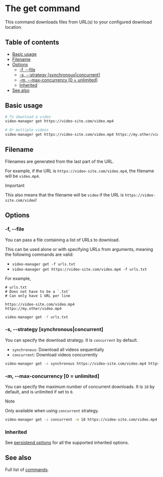 # The get command

This command downloads files from URL(s) to your configured download location.

## Table of contents

<!--toc:start-->
- [Basic usage](#basic-usage)
- [Filename](#filename)
- [Options](#options)
  - [-f, --file](#f-file)
  - [-s, --strategy [synchronous|concurrent]](#s-strategy-synchronousconcurrent)
  - [-m, --max-concurrency [0 = unlimited]](#m-max-concurrency-0-unlimited)
  - [Inherited](#inherited)
- [See also](#see-also)
<!--toc:end-->

## Basic usage

```sh
# To download a video
video-manager get https://video-site.com/video.mp4

# Or multiple videos
video-manager get https://video-site.com/video.mp4 https://my.other/video.mp4
```

## Filename

Filenames are generated from the last part of the URL.

For example, if the URL is `https://video-site.com/video.mp4`, the filename will be `video.mp4`.

> [!IMPORTANT]
> This also means that the filename will be `video` if the URL is `https://video-site.com/video`!

## Options

### -f, --file

You can pass a file containing a list of URLs to download.

This can be used alone or with specifying URLs from arguments, meaning the following commands are valid:

- `video-manager get -f urls.txt`
- `video-manager get https://video-site.com/video.mp4 -f urls.txt`

For example,

```text
# urls.txt
# Does not have to be a `.txt`
# Can only have 1 URL per line

https://video-site.com/video.mp4
https://my.other/video.mp4
```

```sh
video-manager get -f urls.txt
```

### -s, --strategy [synchronous|concurrent]

You can specify the download strategy. It is `concurrent` by default.

- `synchronous`: Download all videos sequentially
- `concurrent`: Download videos concurrently

```sh
video-manager get -s synchronous https://video-site.com/video.mp4 https://my.other/video.mp4
```

### -m, --max-concurrency [0 = unlimited]

You can specify the maximum number of concurrent downloads. It is `10` by default, and is unlimited if set to `0`.

> [!NOTE]
> Only available when using `concurrent` strategy.

```sh
video-manager get -s concurrent -m 10 https://video-site.com/video.mp4 https://my.other/video.mp4
```

### Inherited

See [persistend options](./index.md#persistent-options) for all the supported inherited options.

## See also

Full list of [commands](./index.md).
